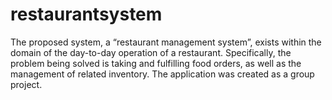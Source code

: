 # restaurantsystem

The proposed system, a “restaurant management system”, exists within the domain of the day-to-day
operation of a restaurant. Specifically, the problem being solved is taking and fulfilling food orders, as
well as the management of related inventory. 
The application was created as a group project.
